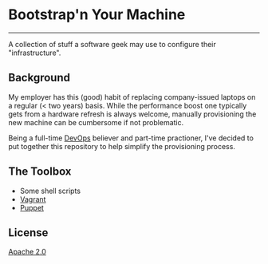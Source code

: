 # Bootstrap'n Your Machine
----

A collection of stuff a software geek may use to configure their "infrastructure".

## Background

My employer has this (good) habit of replacing company-issued laptops on a regular (< two years) basis. While the performance boost one typically gets from a hardware refresh is always welcome, manually provisioning the new machine can be cumbersome if not problematic.

Being a full-time [DevOps](http://en.wikipedia.org/wiki/DevOps) believer and part-time practioner, I've decided to put together this repository to help simplify the provisioning process.

## The Toolbox

* Some shell scripts
* [Vagrant](http://www.vagrantup.com/)
* [Puppet](https://puppetlabs.com/puppet/puppet-open-source/)

## License

[Apache 2.0](http://www.apache.org/licenses/LICENSE-2.0)
